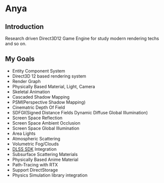 # Anya
## Introduction
Research driven Direct3D12 Game Engine for study modern rendering techs and so on.

## My Goals
* Entity Component System
* Direct3D 12 based rendering system
* Render Graph
* Physically Based Material, Light, Camera
* Skeletal Animation
* Cascaded Shadow Mapping
* PSM(Perspective Shadow Mapping)
* Cinematric Depth Of Field
* SDFGI(Signed Distance Fields Dynamic Diffuse Global Illumination)
* Screen Space Reflection
* Screen Space Ambient Occlusion
* Screen Space Global Illumination
* Area Lights
* Atmospheric Scattering
* Volumetric Fog/Clouds
* [DLSS SDK](https://developer.nvidia.com/rtx/ray-tracing/dlss/get-started) Integration
* Subsurface Scattering Materials
* Physically Based Anime Material
* Path-Tracing with RTX
* Support DirectStorage
* Physics Simulation library integration
